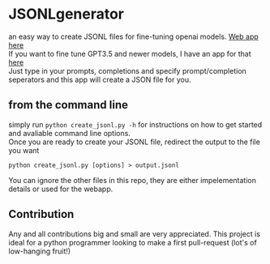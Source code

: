 # JSONLgenerator
an easy way to create JSONL files for fine-tuning openai models. [Web app here](https://jsonlgenerator.streamlit.app/)  
If you want to fine tune GPT3.5 and newer models, I have an app for that [here](https://github.com/brianSalk/JSONLgenerator3.5)  
Just type in your prompts, completions and specify prompt/completion seperators and this app will create a JSON file for you.  
## from the command line
simply run `python create_jsonl.py -h` for instructions on how to get started and avaliable command line options.  
Once you are ready to create your JSONL file, redirect the output to the file you want  
```
python create_jsonl.py [options] > output.jsonl
```
You can ignore the other files in this repo, they are either impelementation details or used for the webapp.  
## Contribution
Any and all contributions big and small are very appreciated.  This project is ideal for a python programmer looking to make a first pull-request (lot's of low-hanging fruit!)

